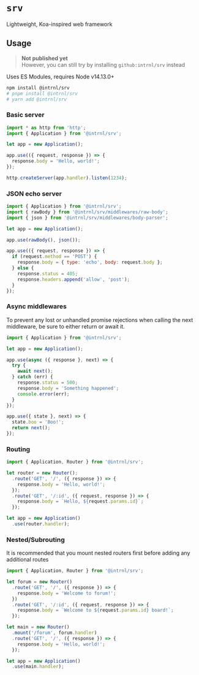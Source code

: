 # `srv`

Lightweight, Koa-inspired web framework

## Usage

> **Not published yet**  
> However, you can still try by installing `github:intrnl/srv` instead

Uses ES Modules, requires Node v14.13.0+

```sh
npm install @intrnl/srv
# pnpm install @intrnl/srv
# yarn add @intrnl/srv
```

### Basic server

```js
import * as http from 'http';
import { Application } from '@intrnl/srv';

let app = new Application();

app.use(({ request, response }) => {
  response.body = 'Hello, world!';
});

http.createServer(app.handler).listen(1234);
```

### JSON echo server

```js
import { Application } from '@intrnl/srv';
import { rawBody } from '@intrnl/srv/middlewares/raw-body';
import { json } from '@intrnl/srv/middlewares/body-parser';

let app = new Application();

app.use(rawBody(), json());

app.use(({ request, response }) => {
  if (request.method == 'POST') {
    response.body = { type: 'echo', body: request.body };
  } else {
    response.status = 405;
    response.headers.append('allow', 'post');
  }
});
```

### Async middlewares

To prevent any lost or unhandled promise rejections when calling the next
middleware, be sure to either return or await it.

```js
import { Application } from '@intrnl/srv';

let app = new Application();

app.use(async ({ response }, next) => {
  try {
    await next();
  } catch (err) {
    response.status = 500;
    response.body = 'Something happened';
    console.error(err);
  }
});

app.use({ state }, next) => {
  state.boo = 'Boo!';
  return next();
});
```

### Routing

```js
import { Application, Router } from '@intrnl/srv';

let router = new Router();
  .route('GET', '/', ({ response }) => {
    response.body = 'Hello, world!';
  });
  .route('GET', '/:id', ({ request, response }) => {
    response.body = `Hello, ${request.params.id}`;
  });

let app = new Application()
  .use(router.handler);
```

### Nested/Subrouting

It is recommended that you mount nested routers first before adding any
additional routes

```js
import { Application, Router } from '@intrnl/srv';

let forum = new Router()
  .route('GET', '/', ({ response }) => {
    response.body = 'Welcome to forum!';
  })
  .route('GET', '/:id', ({ request, response }) => {
    response.body = `Welcome to ${request.params.id} board!`;
  });

let main = new Router()
  .mount('/forum', forum.handler)
  .route('GET', '/', ({ response }) => {
    response.body = 'Hello, world!';
  });

let app = new Application()
  .use(main.handler);
```
